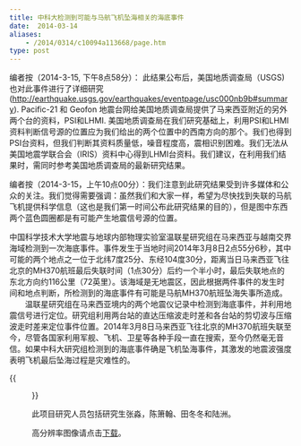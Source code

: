 ```yaml
---
title: 中科大检测到可能与马航飞机坠海相关的海底事件
date:  2014-03-14
aliases:
    - /2014/0314/c10094a113668/page.htm
type: post
---
```

编者按（2014-3-15, 下午8点58分）： 此结果公布后，美国地质调查局（USGS)也对此事件进行了详细研究(http://earthquake.usgs.gov/earthquakes/eventpage/usc000nb9b#summary). Pacific-21 和 Geofon  地震台网给美国地质调查局提供了马来西亚附近的另外两个台的资料，PSI和LHMI. 美国地质调查局在我们研究基础上，利用PSI和LHMI资料判断信号源的位置应为我们给出的两个位置中的西南方向的那个。我们也得到PSI台资料，但我们判断其资料质量低，噪音程度高，震相识别困难。我们无法从美国地震学联合会（IRIS）资料中心得到LHMI台资料。我们建议，在利用我们结果时，需同时参考美国地质调查局的最新研究结果。

编者按（2014-3-15，上午10点00分）：我们注意到此研究结果受到许多媒体和公众的关注。我们觉得需要强调：虽然我们和大家一样，希望为尽快找到失联的马航飞机提供科学信息（这也是我们第一时间公布此研究结果的目的），但是图中东西两个蓝色圆圈都是有可能产生地震信号源的位置。

中国科学技术大学地震与地球内部物理实验室温联星研究组在马来西亚与越南交界海域检测到一次海底事件。事件发生于当地时间2014年3月8日2点55分6秒，其中可能的两个地点之一位于北纬7度25分、东经104度30分，距离当日马来西亚飞往北京的MH370航班最后失联时间（1点30分）后约一个半小时，最后失联地点的东北方向约116公里（72英里）。该海域是无地震区，因此根据两件事件的发生时间和地点判断，所检测到的海底事件有可能是马航MH370航班坠海失事所造成。
　　温联星研究组在马来西亚境内的两个地震仪记录中检测到海底事件，并利用地震信号进行定位。研究组利用两台站的直达压缩波走时差和各台站的剪切波与压缩波走时差来定位事件位置。2014年3月8日马来西亚飞往北京的MH370航班失联至今，尽管各国家利用军舰、飞机、卫星等各种手段一直在搜索，至今仍然毫无音信。如果中科大研究组检测到的海底事件确是飞机坠海事件，其激发的地震波强度表明飞机最后坠海过程是灾难性的。

{{<figure src="Fig1.jpg" caption="黑色五角星为2014年3月8日马来西亚飞往北京的MH370航班失联位置；红色五角星为检测到的海底事件位置；蓝色三角形为地震台站（因信号微弱，只有这两个距离事件最近的台可识别清晰的地震波震相）。黑色波形为观测的地震记录，剪切波与压缩波用S和P分别标记。粉红色圆圈为根据各台站的剪切波与压缩波走时差确定的事件的可能位置，而紫色曲线为根据两台站的直达压缩波走时差确定的事件的可能位置；粉红色圆圈与紫色曲线交界处为确定的海底事件发生地点（蓝色圆圈为地点误差范围）。">}}

此项目研究人员包括研究生张淼，陈箫翰、田冬冬和陆洲。

高分辨率图像请点击[下载](/research/mahang-20140314/Fig2.jpg)。
